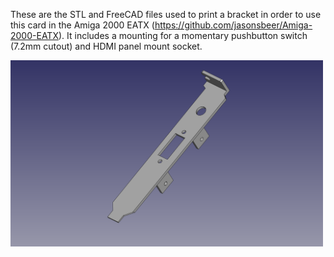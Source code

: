 These are the STL and FreeCAD files used to print a bracket in order to use this card in the Amiga 2000 EATX (https://github.com/jasonsbeer/Amiga-2000-EATX). It includes a mounting for a momentary pushbutton switch (7.2mm cutout) and HDMI panel mount socket.

<img src="Amiga2000_EATX.png" width="500">
